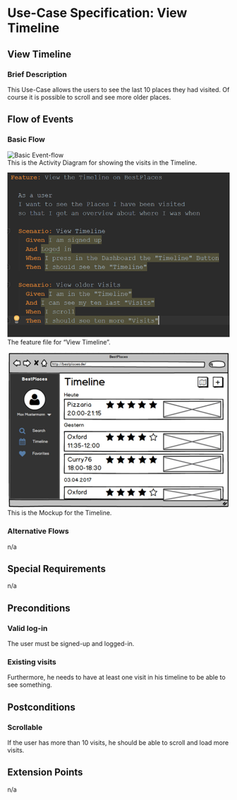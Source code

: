 # Use-Case Specification: View Timeline
## View Timeline
### Brief Description
This Use-Case allows the users to see the last 10 places they had visited. Of course it is possible to scroll
and see more older places.
## Flow of Events
### Basic Flow
![Basic Event-flow](TimelineFlow.png)  
This is the Activity Diagram for showing the visits in the Timeline.  

![Feature](ViewTimelineFeature.png)  
The feature file for “View Timeline”.  

![MockUp](MockUpTimeline.JPG)  
This is the Mockup for the Timeline.
### Alternative Flows
n/a
## Special Requirements
n/a
## Preconditions
### Valid log-in
The user must be signed-up and logged-in.
### Existing visits
Furthermore, he needs to have at least one visit in his timeline to be able to see something.
## Postconditions
### Scrollable
If the user has more than 10 visits, he should be able to scroll and load more visits. 
## Extension Points
n/a
